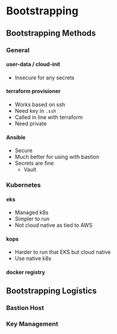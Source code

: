 # Bootstrapping

## Bootstrapping Methods 

### General 

#### user-data / cloud-init

- Insecure for any secrets 

#### terraform provisioner 

- Works based on ssh 
- Need key in `.ssh`
- Called in line with terraform 
- Need private 

#### Ansible 

- Secure 
- Much better for using with bastion 
- Secrets are fine 
    - Vault 

### Kubernetes 

#### eks 

- Managed k8s 
- Simpler to run 
- Not cloud native as tied to AWS 

#### kops 

- Harder to run that EKS but cloud native 
- Use native k8s 

#### docker registry 


## Bootstrapping Logistics 

### Bastion Host 

### Key Management 

